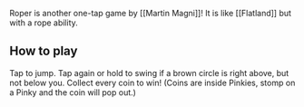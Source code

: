Roper is another one-tap game by [[Martin Magni]]! It is like [[Flatland]] but with a rope ability.
## How to play
Tap to jump. Tap again or hold to swing if a brown circle is right above, but not below you. Collect every coin to win! (Coins are inside Pinkies, stomp on a Pinky and the coin will pop out.)